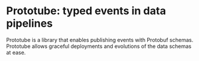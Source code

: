 # Prototube: typed events in data pipelines

Prototube is a library that enables publishing events with Protobuf schemas. Prototube allows graceful
deployments and evolutions of the data schemas at ease. 

